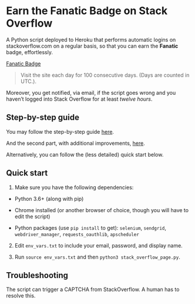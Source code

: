 # Earn the Fanatic Badge on Stack Overflow

A Python script deployed to Heroku that performs automatic logins on stackoverflow.com on a regular basis, so that you can earn the **Fanatic** badge, effortlessly.

[Fanatic Badge](https://stackoverflow.com/help/badges/83/fanatic)
> Visit the site each day for 100 consecutive days. (Days are counted in UTC.).

Moreover, you get notified, via email, if the script goes wrong and you haven’t logged into Stack Overflow for at least _twelve hours_.

## Step-by-step guide

You may follow the step-by-step guide [here](https://medium.com/coders-do-read/earn-the-fanatic-badge-on-stack-overflow-828d2c46930).

And the second part, with additional improvements, [here](https://medium.com/coders-do-read/fanatic-badge-on-stack-overflow-part-two-email-notification-820f5394f8f0).

Alternatively, you can follow the (less detailed) quick start below.

## Quick start

1. Make sure you have the following dependencies:

  - Python 3.6+ (along with pip)

  - Chrome installed (or another browser of choice, though you will have to edit the script)

  - Python packages (use `pip install` to get): `selenium`, `sendgrid`, `webdriver_manager`, `requests_oauthlib`, `apscheduler`

2. Edit `env_vars.txt` to include your email, password, and display name.

3. Run `source env_vars.txt` and then `python3 stack_overflow_page.py`.

## Troubleshooting

The script can trigger a CAPTCHA from StackOverflow. A human has to resolve this.
